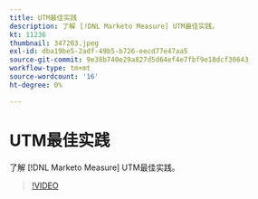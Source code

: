 ```yaml
---
title: UTM最佳实践
description: 了解 [!DNL Marketo Measure] UTM最佳实践。
kt: 11236
thumbnail: 347203.jpeg
exl-id: dba19be5-2adf-49b5-b726-eecd77e47aa5
source-git-commit: 9e38b740e29a827d5d64ef4e7fbf9e18dcf30643
workflow-type: tm+mt
source-wordcount: '16'
ht-degree: 0%

---
```


# UTM最佳实践

了解 [!DNL Marketo Measure] UTM最佳实践。

>[!VIDEO](https://video.tv.adobe.com/v/347203/?quality=12&learn=on)
